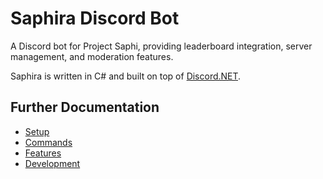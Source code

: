 # Saphira Discord Bot

A Discord bot for Project Saphi, providing leaderboard integration, server management, and moderation features.

Saphira is written in C# and built on top of [Discord.NET](https://docs.discordnet.dev/index.html).

## Further Documentation

- [Setup](./Documentation/setup.md)
- [Commands](./Documentation/commands.md)
- [Features](./Documentation/features.md)
- [Development](./Documentation/development.md)
